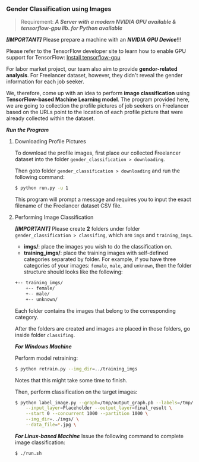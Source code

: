 ### Gender Classification using Images

> Requirement: ***A Server with a modern NVIDIA GPU available & tensorflow-gpu lib. for Python available***

***[IMPORTANT]*** Please prepare a machine with an ***NVIDIA GPU Device***!!!

Please refer to the TensorFlow developer site to learn how to enable GPU support for TensorFlow: [Install tensorflow-gpu](https://www.tensorflow.org/install/gpu)

For labor market project, our team also aim to provide **gendor-related analysis**. For Freelancer dataset, however, they didn't reveal the gender information for each job seeker.

We, therefore, come up with an idea to perform **image classification** using **TensorFlow-based Machine Learning model**. The program provided here, we are going to collection the profile pictures of job seekers on Freelancer based on the URLs point to the location of each profile picture that were already collected within the dataset.

***Run the Program***

1. Downloading Profile Pictures

    To download the profile images, first place our collected Freelancer dataset into the folder `gender_classification > downloading`.

    Then goto folder `gender_classification > downloading` and run the following command:
    ```bash
    $ python run.py -u 1
    ```
    This program will prompt a message and requires you to input the exact filename of the Freelancer dataset CSV file.


2. Performing Image Classification

    ***[IMPORTANT]*** Please create **2** folders under folder `gender_classification > classifing`, which are `imgs` and `training_imgs`.

    * **imgs/**: place the images you wish to do the classification on.
    * **training_imgs/**: place the training images with self-defined categories separated by folder. For example, if you have three categories of your images: `female`, `male`, and `unknown`, then the folder structure should looks like the following:
    ```txt
    +-- training_imgs/
        +-- female/
        +-- male/
        +-- unknown/
    ```
    Each folder contains the images that belong to the corresponding category.

    After the folders are created and images are placed in those folders, go inside folder `classifing`.

    ***For Windows Machine***

    Perform model retraining:
    ```bash
    $ python retrain.py --img_dir=../training_imgs
    ```
    Notes that this might take some time to finish.

    Then, perform classification on the target images:
    ```bash
    $ python label_image.py --graph=/tmp/output_graph.pb --labels=/tmp/output_labels.txt \
        --input_layer=Placeholder --output_layer=final_result \
        --start 0 --concurrent 1000 --partition 1000 \
        --img_dir=../imgs/ \
        --data_file=*.jpg \
    ```

    ***For Linux-based Machine***
    Issue the following command to complete image classification:
    ```bash
    $ ./run.sh
    ```
